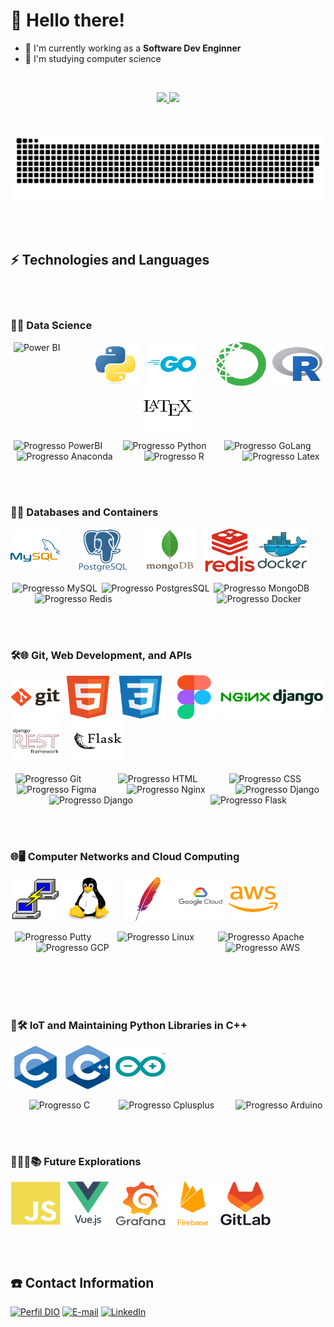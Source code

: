 # 🚀 Hello there!

- 🔭 I'm currently working as a **Software Dev Enginner**
- 🌱 I'm studying computer science
  
<br>

<p align="center">
   <a href="https://github.com/Erick-Bryan-Cubas">
    <img src="https://github-readme-stats.vercel.app/api?username=Erick-Bryan-Cubas&show_icons=true&theme=dark&rank_icon=github"" />
  </a>
  <a href="https://github.com/Erick-Bryan-Cubas">
    <img src="https://github-readme-stats.vercel.app/api/top-langs/?username=Erick-Bryan-Cubas&layout=compact&theme=dark&langs_count=8" />
  </a>
</p>

<br>

<div align="center">

  ![Snake animation](https://github.com/Erick-Bryan-Cubas/Erick-Bryan-Cubas/blob/output/github-contribution-grid-snake-erick-bryan-cubas.svg)
  
</div>

<br><br>

## ⚡ Technologies and Languages

<br><br>

### 🔬🎲 Data Science
<div style="display: flex; justify-content: space-around; align-items: center; flex-wrap: wrap;"> 
    <img align="center" alt="Power BI" height="70" width="80" src="https://teamascend.com/wp-content/uploads/2021/03/PowerBI-Icon-Transparent.png">&nbsp;&nbsp;&nbsp;&nbsp;&nbsp;&nbsp;
    <img align="center" alt="Python" height="70" width="80" src="https://raw.githubusercontent.com/devicons/devicon/master/icons/python/python-original.svg">
    <img align="center" alt="Go" height="70" width="80" src="https://raw.githubusercontent.com/devicons/devicon/master/icons/go/go-original-wordmark.svg">&nbsp;&nbsp;&nbsp;   
    <img align="center" alt="Anaconda" height="70" width="80" src="https://raw.githubusercontent.com/devicons/devicon/master/icons/anaconda/anaconda-original.svg"> 
    <img align="center" alt="R" height="70" width="80" src="https://raw.githubusercontent.com/devicons/devicon/master/icons/r/r-original.svg">
    <img align="center" alt="Latex" height="70" width="80" src="https://raw.githubusercontent.com/devicons/devicon/master/icons/latex/latex-original.svg">
 
</div><br>
<div style="display: flex; justify-content: space-around; align-items: center; flex-wrap: wrap;"> 
<img src="https://img.shields.io/badge/PowerBI-★★★-0466c8" alt="Progresso PowerBI">&nbsp;&nbsp;&nbsp;
<img src="https://img.shields.io/badge/Python-★★-0466c8" alt="Progresso Python">&nbsp;&nbsp;
<img src="https://img.shields.io/badge/GoLang-★-0466c8" alt="Progresso GoLang">&nbsp;&nbsp;
<img src="https://img.shields.io/badge/Anaconda-★-0466c8" alt="Progresso Anaconda">&nbsp;&nbsp;&nbsp;
<img src="https://img.shields.io/badge/R-★-0466c8" alt="Progresso R">&nbsp;&nbsp;&nbsp;&nbsp;&nbsp;&nbsp;
<img src="https://img.shields.io/badge/Latex-★-0466c8" alt="Progresso Latex">
</div>

<br><br>

### 🏦🎲 Databases and Containers
<div style="display: inline_block">
 <img align="center" alt="MySQL" height="70" width="80" src="https://raw.githubusercontent.com/devicons/devicon/master/icons/mysql/mysql-original-wordmark.svg">&nbsp;&nbsp;&nbsp;&nbsp;&nbsp;&nbsp;
 <img align="center" alt="PostgresSQL" height="70" width="80" src="https://raw.githubusercontent.com/devicons/devicon/master/icons/postgresql/postgresql-plain-wordmark.svg">&nbsp;&nbsp;&nbsp;&nbsp;&nbsp;&nbsp;
 <img align="center" alt="MongoDB" height="70" width="80" src="https://raw.githubusercontent.com/devicons/devicon/master/icons/mongodb/mongodb-original-wordmark.svg">&nbsp;&nbsp;&nbsp;
 <img align="center" alt="Redis" height="70" width="80" src="https://github.com/devicons/devicon/blob/master/icons/redis/redis-plain-wordmark.svg">
 <img align="center" alt="Docker" height="70" width="80" src="https://raw.githubusercontent.com/devicons/devicon/master/icons/docker/docker-original-wordmark.svg">
</div><br>
<div style="display: flex; justify-content: space-around; align-items: center; flex-wrap: wrap;"> 
<img src="https://img.shields.io/badge/MySQL-★★★-0466c8" alt="Progresso MySQL">
<img src="https://img.shields.io/badge/PostgresSQL-★★★-0466c8" alt="Progresso PostgresSQL">
<img src="https://img.shields.io/badge/MongoDB-★-0466c8" alt="Progresso MongoDB">&nbsp;&nbsp;&nbsp;&nbsp;
<img src="https://img.shields.io/badge/Redis-★-0466c8" alt="Progresso Redis">&nbsp;&nbsp;&nbsp;
<img src="https://img.shields.io/badge/Docker-★★-0466c8" alt="Progresso Docker">
</div>

<br><br>

### 🛠️🌐 Git, Web Development, and APIs
<div style="display: inline_block">
  <img align="center" alt="Git" height="70" width="80" src="https://raw.githubusercontent.com/devicons/devicon/master/icons/git/git-original-wordmark.svg">
  <img align="center" alt="HTML" height="70" width="80" src="https://raw.githubusercontent.com/devicons/devicon/master/icons/html5/html5-original.svg">
  <img align="center" alt="CSS" height="70" width="80" src="https://raw.githubusercontent.com/devicons/devicon/master/icons/css3/css3-original.svg">
  <img align="center" alt="Figma" height="70" width="80" src="https://raw.githubusercontent.com/devicons/devicon/master/icons/figma/figma-original.svg">
  <img align="center" alt="Nginx" height="70" width="80" src="https://raw.githubusercontent.com/devicons/devicon/master/icons/nginx/nginx-original.svg">  
  <img align="center" alt="Django" height="70" width="80" src="https://raw.githubusercontent.com/devicons/devicon/master/icons/django/django-plain-wordmark.svg">&nbsp;
  <img align="center" alt="Django Rest" height="70" width="80" src="https://raw.githubusercontent.com/devicons/devicon/master/icons/djangorest/djangorest-original-wordmark.svg">&nbsp;&nbsp;&nbsp;&nbsp;
  <img align="center" alt="Flask" height="70" width="80" src="https://raw.githubusercontent.com/devicons/devicon/master/icons/flask/flask-original-wordmark.svg"> 
</div><br>
<div style="display: flex; justify-content: space-around; align-items: center; flex-wrap: wrap;">
<img src="https://img.shields.io/badge/Git-★★-0466c8" alt="Progresso Git">&nbsp;&nbsp;&nbsp;&nbsp;&nbsp;&nbsp;&nbsp;
<img src="https://img.shields.io/badge/HTML-★-0466c8" alt="Progresso HTML">&nbsp;&nbsp;&nbsp;&nbsp;&nbsp;
<img src="https://img.shields.io/badge/CSS-★-0466c8" alt="Progresso CSS">&nbsp;&nbsp;&nbsp;&nbsp;
<img src="https://img.shields.io/badge/Figma-★★-0466c8" alt="Progresso Figma">&nbsp;&nbsp;
 <img src="https://img.shields.io/badge/Nginx-★-0466c8" alt="Progresso Nginx">&nbsp;&nbsp;
<img src="https://img.shields.io/badge/Django-★★-0466c8" alt="Progresso Django">
 <img src="https://img.shields.io/badge/Django Rest-★-0466c8" alt="Progresso Django">
<img src="https://img.shields.io/badge/Flask-★★-0466c8" alt="Progresso Flask">
</div>

<br><br>

### 🌐🖥️ Computer Networks and Cloud Computing
<div style="display: inline_block">
 <img align="center" alt="Putty" height="70" width="80" src="https://raw.githubusercontent.com/devicons/devicon/master/icons/putty/putty-original.svg">
 <img align="center" alt="Linux" height="70" width="80" src="https://raw.githubusercontent.com/devicons/devicon/master/icons/linux/linux-original.svg">&nbsp;&nbsp;&nbsp; 
 <img align="center" alt="Apache" height="70" width="80" src="https://raw.githubusercontent.com/devicons/devicon/master/icons/apache/apache-original.svg">
 <img align="center" alt="GCP" height="70" width="80" src="https://raw.githubusercontent.com/devicons/devicon/master/icons/googlecloud/googlecloud-original-wordmark.svg">
 <img align="center" alt="AWS" height="70" width="80" src="https://raw.githubusercontent.com/devicons/devicon/master/icons/amazonwebservices/amazonwebservices-plain-wordmark.svg">
</div><br>
<div style="display: flex; justify-content: space-around; align-items: center; flex-wrap: wrap;"> 
<img src="https://img.shields.io/badge/Putty-★★-0466c8" alt="Progresso Putty">&nbsp;&nbsp;&nbsp;
<img src="https://img.shields.io/badge/Linux-★★★-0466c8" alt="Progresso Linux">&nbsp;&nbsp;
<img src="https://img.shields.io/badge/Apache-★-0466c8" alt="Progresso Apache">&nbsp;&nbsp;&nbsp;
 <img src="https://img.shields.io/badge/GCP-★-0466c8" alt="Progresso GCP">&nbsp;&nbsp;&nbsp;&nbsp;&nbsp;&nbsp;
<img src="https://img.shields.io/badge/AWS-★-0466c8" alt="Progresso AWS">
</div><br><br>

<br><br>

### 🤖🛠️ IoT and Maintaining Python Libraries in C++
<div style="display: inline_block">
  <img align="center" alt="C" height="70" width="80" src="https://raw.githubusercontent.com/devicons/devicon/master/icons/c/c-original.svg">
  <img align="center" alt="Cplusplus" height="70" width="80" src="https://raw.githubusercontent.com/devicons/devicon/master/icons/cplusplus/cplusplus-original.svg">  
  <img align="center" alt="Arduino" height="70" width="80" src="https://raw.githubusercontent.com/devicons/devicon/master/icons/arduino/arduino-original.svg">
</div><br>
<div style="display: flex; justify-content: space-around; align-items: center; flex-wrap: wrap;">&nbsp;&nbsp;&nbsp;&nbsp;
<img src="https://img.shields.io/badge/C-★-0466c8" alt="Progresso C">&nbsp;&nbsp;&nbsp;&nbsp;&nbsp;&nbsp;&nbsp;
<img src="https://img.shields.io/badge/C++-★-0466c8" alt="Progresso Cplusplus">&nbsp;&nbsp;&nbsp;&nbsp;
<img src="https://img.shields.io/badge/Arduino-★-0466c8" alt="Progresso Arduino">
</div>

<br><br>

### 👨🏽‍🚀📚 Future Explorations
<div style="display: inline_block">
 <img align="center" alt="Js" height="70" width="80" src="https://raw.githubusercontent.com/devicons/devicon/master/icons/javascript/javascript-plain.svg">
 <img align="center" alt="VueJs" height="70" width="80" src="https://raw.githubusercontent.com/devicons/devicon/master/icons/vuejs/vuejs-original-wordmark.svg"> 
 <img align="center" alt="Grafana" height="70" width="80" src="https://raw.githubusercontent.com/devicons/devicon/master/icons/grafana/grafana-original-wordmark.svg">
 <img align="center" alt="Firebase" height="70" width="80" src="https://raw.githubusercontent.com/devicons/devicon/master/icons/firebase/firebase-plain-wordmark.svg">
 <img align="center" alt="GitLab" height="70" width="80" src="https://raw.githubusercontent.com/devicons/devicon/master/icons/gitlab/gitlab-original-wordmark.svg">  
</div>

<br><br>

## ☎️ Contact Information

[![Perfil DIO](https://img.shields.io/badge/-Meu%20Perfil%20na%20DIO-30A3DC?style=for-the-badge)](https://www.dio.me/users/thecubas)
[![E-mail](https://img.shields.io/badge/-Email-000?style=for-the-badge&logo=microsoft-outlook&logoColor=E94D5F)](datasageanalytics@gmail.com)
[![LinkedIn](https://img.shields.io/badge/-LinkedIn-000?style=for-the-badge&logo=linkedin&logoColor=30A3DC)](https://www.linkedin.com/in/the-bryan/)
<br><br>
